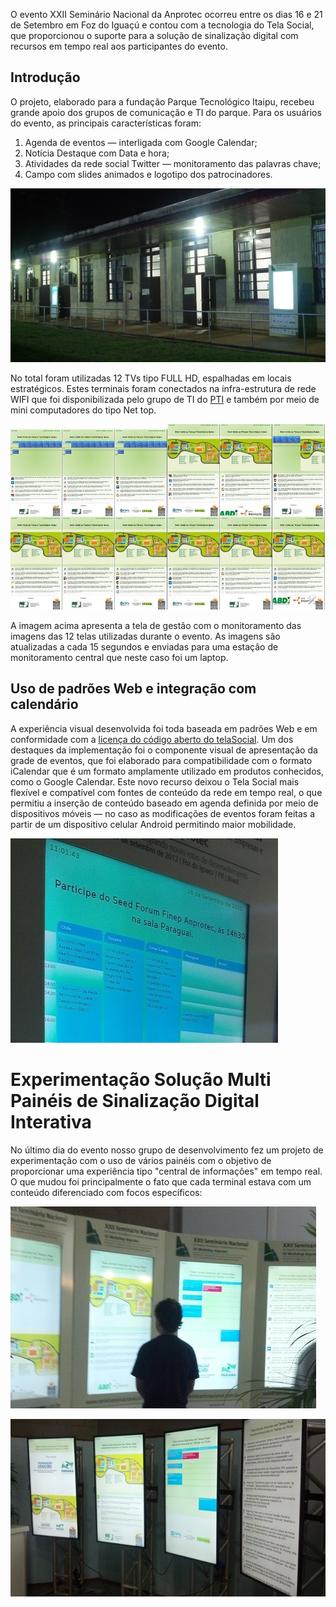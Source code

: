 O evento XXII Seminário Nacional da Anprotec ocorreu entre os dias 16 e 21 de Setembro em Foz do Iguaçú e contou com a tecnologia do Tela Social, que proporcionou o suporte para a solução de sinalização digital com recursos em tempo real aos participantes do evento. 

## Introdução


O projeto, elaborado para a fundação Parque Tecnológico Itaipu, recebeu grande apoio dos grupos de comunicação e TI do parque. Para os usuários do evento, as principais características foram: 

1. Agenda de eventos — interligada com Google Calendar;
2. Notícia Destaque com Data e hora; 
3. Atividades da rede social Twitter — monitoramento das palavras chave; 
4. Campo com slides animados e logotipo dos patrocinadores.

![Visão geral de telas de sinalização digital em ambiente do evento Seminário Nacional Anprotec](sinalizacao-digital-geral-pti.jpg)

No total foram utilizadas 12 TVs tipo FULL HD, espalhadas em locais estratégicos. Estes terminais foram conectados na infra-estrutura de rede WIFI que foi disponibilizada pelo grupo de TI do [PTI](http://www.pti.org.br) e também por meio de mini computadores do tipo Net top.

![Visão de monitoramento de 12 telas do mural online e sistema de sinalização digital](mural-online-sinalizacao-digital-monitoramento-telas.jpg)

A imagem acima apresenta a tela de gestão com o monitoramento das imagens das 12 telas utilizadas durante o evento. As imagens são atualizadas a cada 15 segundos e enviadas para uma estação de monitoramento central que neste caso foi um laptop. 

## Uso de padrões Web e integração com calendário 

A experiência visual desenvolvida foi toda baseada em padrões Web e em conformidade com a [licença do código aberto do telaSocial](http://www.telasocial.com/codigo-fonte-licenca-de-uso/). Um dos destaques da implementação foi o componente visual de apresentação da grade de eventos, que foi elaborado para compatibilidade com o formato iCalendar que é um formato amplamente utilizado em produtos conhecidos, como o Google Calendar. Este novo recurso deixou o Tela Social mais flexível e compatível com fontes de conteúdo da rede em tempo real, o que permitiu a inserção de conteúdo baseado em agenda definida por meio de dispositivos móveis — no caso as modificações de eventos foram feitas a partir de um dispositivo celular Android permitindo maior mobilidade. 

![Grade de eventos em tempo real em sinalização digital interativa](grade-de-eventos-em-tempo-real-em-sinalizacao-interativa.jpg)




# Experimentação Solução Multi Painéis de Sinalização Digital Interativa

No último dia do evento nosso grupo de desenvolvimento fez um projeto de experimentação com o uso de vários painéis com o objetivo de proporcionar uma experiência tipo "central de informações" em tempo real. O que mudou foi principalmente o fato que cada terminal estava com um conteúdo diferenciado com focos específicos: 

![Multi telas com conteúdos específicos de sinalização digital](multi-telas-sinalizacao-digital-interativa.jpg)

![Multi telas mural online digital em desenvolvimento](multi-telas-mural-online-digital.jpg)





